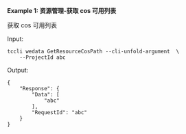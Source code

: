 **Example 1: 资源管理-获取 cos 可用列表**

获取 cos 可用列表

Input: 

```
tccli wedata GetResourceCosPath --cli-unfold-argument  \
    --ProjectId abc
```

Output: 
```
{
    "Response": {
        "Data": [
            "abc"
        ],
        "RequestId": "abc"
    }
}
```

